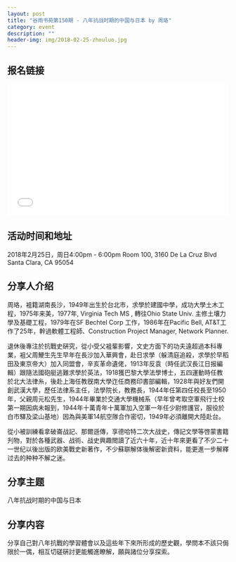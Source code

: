 ```yaml
---
layout: post
title: "谷雨书苑第150期 - 八年抗战时期的中国与日本 by 周珞"
category: event
description: ""
header-img: img/2018-02-25-zhouluo.jpg
---
```


## 报名链接
<div style="width:100%; text-align:left;" ><iframe src="//eventbrite.com/tickets-external?eid=43354304893&ref=etckt" frameborder="0" height="300" width="100%" vspace="0" hspace="0" marginheight="5" marginwidth="5" scrolling="auto" allowtransparency="true"></iframe></div>

## 活动时间和地址
2018年2月25日，周日4:00pm - 6:00pm
Room 100, 3160 De La Cruz Blvd Santa Clara, CA 95054

## 分享人介绍
周珞，袓籍湖南長沙，1949年出生於台北市，求學於建國中學，成功大學土木工程，1975年来美，1977年, Virginia Tech MS , 轉往Ohio State Univ. 主修土壤力學及基礎工程，1979年在SF Bechtel Corp 工作，1986年在Pacific Bell, AT&T工作了25年，幹過軟體工程師、Construction Project Manager, Network Planner.

退休後專注於抗戰史硏究，從小受父袓輩影響，文史方面下的功夫遠超過本科專業，袓父周鯁生先生早年在長沙加入華興會，赴日求學（躲清庭追殺，求學於早稻田及東京帝大）加入同盟會，辛亥革命遺佬，1913年反袁（時任武汉長江日报編輯）跟隨法國砲艇逃難求學於英法，1918獲巴黎大學法學博士，五四運動時任教於北大法律糸，後赴上海任教旣南大學迮任商務印書部編輯，1928年與好友們開創武漢大學，歷任法律系主任，法學院长，教務長，1944年任第四任校長至1950年，父親周元松先生，1944年畢業於交通大學機械系（早年曾考取空軍飛行士校第一期因病未報到，1944年十萬青年十萬軍加入空軍一年任少尉修護官，服役於白市驛及梁山基地）因為與美軍14航空隊合作密切，1949年必須離開大陸赴台。

從小被訓練看拿破崙战記、那爾遜傳，享德哈特二次大战史，傳記文學等啓蒙書籍刋物，對於各種武器、战術、战史興趣閲讀了近六十年，近十年來更看了不少二十一世纪以後出版的欧美戰史新著作，不少蘇聠解体後解密新資料，能更進一步解釋过去的种种不解之迷。
## 分享主题

八年抗战时期的中国与日本


## 分享内容 

分享自己對八年抗戰的學習體會以及這些年下來所形成的歷史觀，學問本不該只侷限於一偶，相互切磋硏討更能觸進瞭解，願與諸位分享探索。
